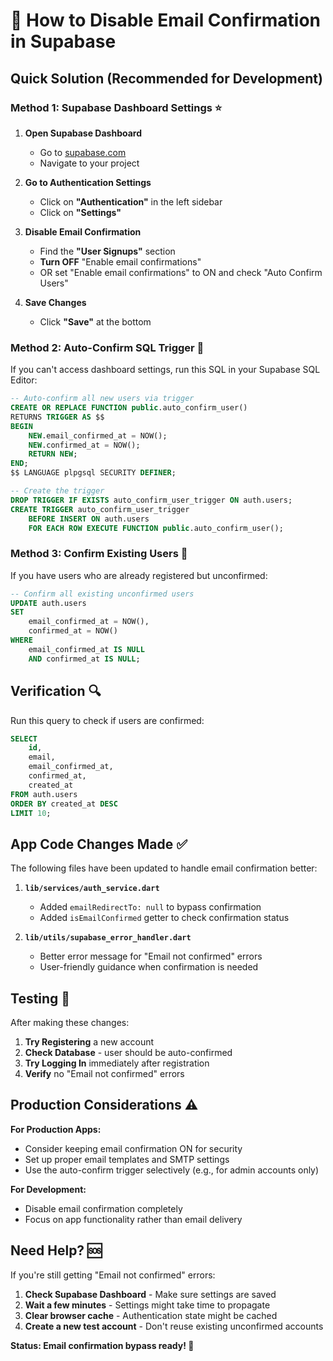 # 🚀 How to Disable Email Confirmation in Supabase

## Quick Solution (Recommended for Development)

### Method 1: Supabase Dashboard Settings ⭐

1. **Open Supabase Dashboard**
   - Go to [supabase.com](https://supabase.com)
   - Navigate to your project

2. **Go to Authentication Settings**
   - Click on **"Authentication"** in the left sidebar
   - Click on **"Settings"** 

3. **Disable Email Confirmation**
   - Find the **"User Signups"** section
   - **Turn OFF** "Enable email confirmations"
   - OR set "Enable email confirmations" to ON and check "Auto Confirm Users"

4. **Save Changes**
   - Click **"Save"** at the bottom

### Method 2: Auto-Confirm SQL Trigger 🔧

If you can't access dashboard settings, run this SQL in your Supabase SQL Editor:

```sql
-- Auto-confirm all new users via trigger
CREATE OR REPLACE FUNCTION public.auto_confirm_user()
RETURNS TRIGGER AS $$
BEGIN
    NEW.email_confirmed_at = NOW();
    NEW.confirmed_at = NOW();
    RETURN NEW;
END;
$$ LANGUAGE plpgsql SECURITY DEFINER;

-- Create the trigger
DROP TRIGGER IF EXISTS auto_confirm_user_trigger ON auth.users;
CREATE TRIGGER auto_confirm_user_trigger
    BEFORE INSERT ON auth.users
    FOR EACH ROW EXECUTE FUNCTION public.auto_confirm_user();
```

### Method 3: Confirm Existing Users 📝

If you have users who are already registered but unconfirmed:

```sql
-- Confirm all existing unconfirmed users
UPDATE auth.users 
SET 
    email_confirmed_at = NOW(),
    confirmed_at = NOW()
WHERE 
    email_confirmed_at IS NULL 
    AND confirmed_at IS NULL;
```

## Verification 🔍

Run this query to check if users are confirmed:

```sql
SELECT 
    id,
    email,
    email_confirmed_at,
    confirmed_at,
    created_at
FROM auth.users
ORDER BY created_at DESC
LIMIT 10;
```

## App Code Changes Made ✅

The following files have been updated to handle email confirmation better:

1. **`lib/services/auth_service.dart`**
   - Added `emailRedirectTo: null` to bypass confirmation
   - Added `isEmailConfirmed` getter to check confirmation status

2. **`lib/utils/supabase_error_handler.dart`**
   - Better error message for "Email not confirmed" errors
   - User-friendly guidance when confirmation is needed

## Testing 🧪

After making these changes:

1. **Try Registering** a new account
2. **Check Database** - user should be auto-confirmed
3. **Try Logging In** immediately after registration
4. **Verify** no "Email not confirmed" errors

## Production Considerations ⚠️

**For Production Apps:**
- Consider keeping email confirmation ON for security
- Set up proper email templates and SMTP settings
- Use the auto-confirm trigger selectively (e.g., for admin accounts only)

**For Development:**
- Disable email confirmation completely
- Focus on app functionality rather than email delivery

## Need Help? 🆘

If you're still getting "Email not confirmed" errors:

1. **Check Supabase Dashboard** - Make sure settings are saved
2. **Wait a few minutes** - Settings might take time to propagate
3. **Clear browser cache** - Authentication state might be cached
4. **Create a new test account** - Don't reuse existing unconfirmed accounts

**Status: Email confirmation bypass ready! 🎉**

